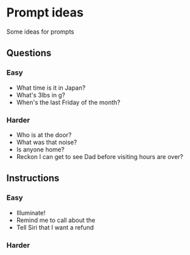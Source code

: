 # Prompt ideas

Some ideas for prompts

## Questions

### Easy

* What time is it in Japan?
* What's 3lbs in g?
* When's the last Friday of the month?


### Harder

* Who is at the door?
* What was that noise?
* Is anyone home?
* Reckon I can get to see Dad before visiting hours are over?

## Instructions

### Easy

* Illuminate!
* Remind me to call about the 
* Tell Siri that I want a refund

### Harder
